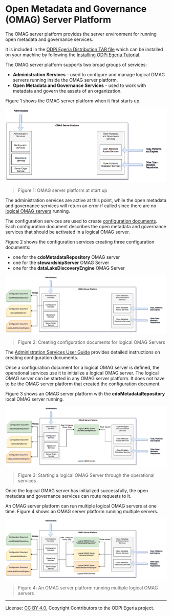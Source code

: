 <!-- SPDX-License-Identifier: CC-BY-4.0 -->
<!-- Copyright Contributors to the ODPi Egeria project. -->

# Open Metadata and Governance (OMAG) Server Platform

The OMAG server platform provides the server environment for running open metadata
and governance services.

It is included in the [ODPi Egeria Distribution TAR file](../../../open-metadata-distribution/open-metadata-assemblies)
which can be installed on your machine by following the [Installing ODPi Egeria Tutorial](../../../open-metadata-resources/open-metadata-tutorials/building-egeria-tutorial/task-installing-egeria.md).

The OMAG server platform supports two broad groups of services:

* **Administration Services** - used to configure and manage logical OMAG servers running inside the OMAG server platform.
* **Open Metadata and Governance Services** - used to work with metadata and govern the assets of an organization.

Figure 1 shows the OMAG server platform when it first starts up.

![Figure 1](omag-server-platform-start-up.png)
> Figure 1: OMAG server platform at start up

The administration services are active at this point, while the open metadata and governance services
will return an error if called since there are no [logical OMAG servers](../../../open-metadata-implementation/governance-servers/admin-services/docs/concepts/logical-omag-server.md) running.

The configuration services are used to create [configuration documents](../../../open-metadata-implementation/governance-servers/admin-services/docs/concepts/configuration-document.md).  Each configuration document
describes the open metadata and governance services that should be activated in a logical OMAG server.

Figure 2 shows the configuration services creating three configuration documents:
* one for the **cdoMetadataRepository** OMAG server
* one for the **stewardshipServer** OMAG Server
* one for the **dataLakeDiscoveryEngine** OMAG Server

![Figure 2](omag-server-platform-configure.png)
> Figure 2: Creating configuration documents for logical OMAG Servers

The [Administration Services User Guide](../../../open-metadata-implementation/governance-servers/admin-services/Using-the-Admin-Services.md)
provides detailed instructions on creating configuration documents.

Once a configuration document for a logical OMAG server is defined,
the operational services use it to initialize a logical OMAG server.
The logical OMAG server can be started in any OMAG server platform.
It does not have to be the OMAG server platform that created the configuration document.

Figure 3 shows an OMAG server platform with the **cdoMetadataRepository** local OMAG server
running.

![Figure 3](omag-server-platform-initialize-logical-omag-server.png)
> Figure 3: Starting a logical OMAG Server through the operational services

Once the logical OMAG server has initialized successfully, the open metadata and governance services
can route requests to it.

An OMAG server platform can run multiple logical OMAG servers at one time.  Figure 4 shows an OMAG server platform
running multiple servers.

![Figure 4](omag-server-platform-overview.png)
> Figure 4: An OMAG server platform running multiple logical OMAG servers




----
License: [CC BY 4.0](https://creativecommons.org/licenses/by/4.0/),
Copyright Contributors to the ODPi Egeria project.